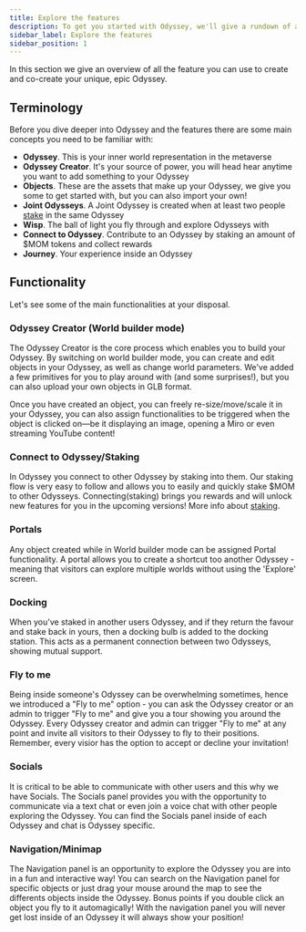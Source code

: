 ```yaml
---
title: Explore the features
description: To get you started with Odyssey, we'll give a rundown of all the main features and what you can do in your space.
sidebar_label: Explore the features
sidebar_position: 1
---
```

In this section we give an overview of all the feature you can use to create and co-create your unique, epic Odyssey.

## Terminology

Before you dive deeper into Odyssey and the features there are some main concepts you need to be familiar with:

- **Odyssey**. This is your inner world representation in the metaverse
- **Odyssey Creator**. It's your source of power, you will head hear anytime you want to add something to your Odyssey
- **Objects**. These are the assets that make up your Odyssey, we give you some to get started with, but you can also import your own!
- **Joint Odysseys**. A Joint Odyssey is created when at least two people [stake](/what-is-odyssey/roadmap/#staking) in the same Odyssey
- **Wisp**. The ball of light you fly through and explore Odysseys with
- **Connect to Odyssey**. Contribute to an Odyssey by staking an amount of $MOM tokens and collect rewards 
- **Journey**. Your experience inside an Odyssey

## Functionality
Let's see some of the main functionalities at your disposal.

### Odyssey Creator (World builder mode)
The Odyssey Creator is the core process which enables you to build your Odyssey. By switching on world builder mode, you can create and edit objects in your Odyssey, as well as change world parameters.  We've added a few primitives for you to play around with (and some surprises!), but you can also upload your own objects in GLB format.

Once you have created an object, you can freely re-size/move/scale it in your Odyssey, you can also assign functionalities to be triggered when the object is clicked on—be it displaying an image, opening a Miro or even streaming YouTube content!

### Connect to Odyssey/Staking
In Odyssey you connect to other Odyssey by staking into them. Our staking flow is very easy to follow and allows you to easily and quickly stake $MOM to other Odysseys. Connecting(staking) brings you rewards and will unlock new features for you in the upcoming versions! More info about [staking](/what-is-odyssey/roadmap/#staking).

### Portals
Any object created while in World builder mode can be assigned Portal functionality. A portal allows you to create a shortcut too another Odyssey - meaning that visitors can explore multiple worlds without using the 'Explore' screen.

### Docking
When you've staked in another users Odyssey, and if they return the favour and stake back in yours, then a docking bulb is added to the docking station. This acts as a permanent connection between two Odysseys, showing mutual support. 

### Fly to me
Being inside someone's Odyssey can be overwhelming sometimes, hence we introduced a "Fly to me" option - you can ask the Odyssey creator or an admin to trigger "Fly to me" and give you a tour showing you around the Odyssey. Every Odyssey creator and admin can trigger "Fly to me" at any point and invite all visitors to their Odyssey to fly to their positions. Remember, every visior has the option to accept or decline your invitation!

### Socials
It is critical to be able to communicate with other users and this why we have Socials. The Socials panel provides you with the opportunity to communicate via a text chat or even join a voice chat with other people exploring the Odyssey. You can find the Socials panel inside of each Odyssey and chat is Odyssey specific.

### Navigation/Minimap
The Navigation panel is an opportunity to explore the Odyssey you are into in a fun and interactive way! You can search on the Navigation panel for specific objects or just drag your mouse around the map to see the differents objects inside the Odyssey. Bonus points if you double click an object you fly to it automagically! With the navigation panel you will never get lost inside of an Odyssey it will always show your position! 
